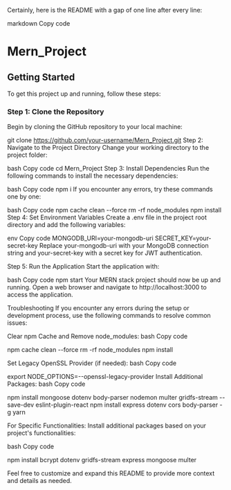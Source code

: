 Certainly, here is the README with a gap of one line after every line:

markdown
Copy code
# Mern_Project

## Getting Started

To get this project up and running, follow these steps:

### Step 1: Clone the Repository

Begin by cloning the GitHub repository to your local machine:

git clone https://github.com/your-username/Mern_Project.git
Step 2: Navigate to the Project Directory
Change your working directory to the project folder:

bash
Copy code
cd Mern_Project
Step 3: Install Dependencies
Run the following commands to install the necessary dependencies:

bash
Copy code
npm i
If you encounter any errors, try these commands one by one:

bash
Copy code
npm cache clean --force
rm -rf node_modules
npm install
Step 4: Set Environment Variables
Create a .env file in the project root directory and add the following variables:

env
Copy code
MONGODB_URI=your-mongodb-uri
SECRET_KEY=your-secret-key
Replace your-mongodb-uri with your MongoDB connection string and your-secret-key with a secret key for JWT authentication.

Step 5: Run the Application
Start the application with:

bash
Copy code
npm start
Your MERN stack project should now be up and running. Open a web browser and navigate to http://localhost:3000 to access the application.

Troubleshooting
If you encounter any errors during the setup or development process, use the following commands to resolve common issues:

Clear npm Cache and Remove node_modules:
bash
Copy code

npm cache clean --force
rm -rf node_modules
npm install

Set Legacy OpenSSL Provider (if needed):
bash
Copy code

export NODE_OPTIONS=--openssl-legacy-provider
Install Additional Packages:
bash
Copy code

npm install mongoose dotenv body-parser nodemon multer gridfs-stream --save-dev eslint-plugin-react
npm install express dotenv cors body-parser -g yarn

For Specific Functionalities:
Install additional packages based on your project's functionalities:

bash
Copy code

npm install bcrypt dotenv gridfs-stream express mongoose multer

Feel free to customize and expand this README to provide more context and details as needed.
